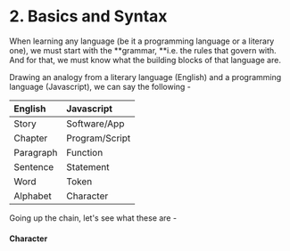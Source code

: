 # 2. Basics and Syntax

When learning any language \(be it a programming language or a literary one\), we must start with the **grammar, **i.e. the rules that govern with. And for that, we must know what the building blocks of that language are. 

Drawing an analogy from a literary language \(English\) and a programming language \(Javascript\), we can say the following - 

| English | Javascript |
| :--- | :--- |
| Story | Software/App |
| Chapter | Program/Script |
| Paragraph | Function |
| Sentence | Statement |
| Word | Token |
| Alphabet | Character |

Going up the chain, let's see what these are - 

#### Character





